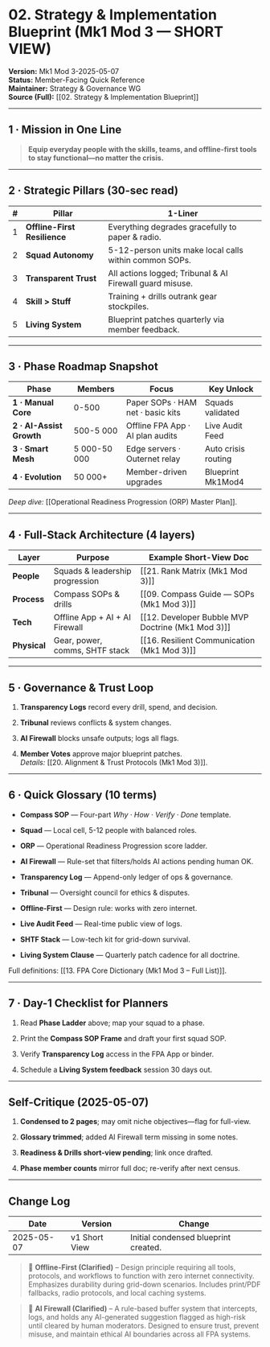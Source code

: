 # 02. Strategy & Implementation Blueprint (Mk1 Mod 3 — SHORT VIEW)

**Version:** Mk1 Mod 3-2025-05-07  
**Status:** Member-Facing Quick Reference  
**Maintainer:** Strategy & Governance WG  
**Source (Full):** [[02. Strategy & Implementation Blueprint]] 

---

## 1 · Mission in One Line

> **Equip everyday people with the skills, teams, and offline-first tools to stay functional—no matter the crisis.**

---

## 2 · Strategic Pillars (30-sec read)

|#|Pillar|1-Liner|
|---|---|---|
|1|**Offline-First Resilience**|Everything degrades gracefully to paper & radio.|
|2|**Squad Autonomy**|5-12-person units make local calls within common SOPs.|
|3|**Transparent Trust**|All actions logged; Tribunal & AI Firewall guard misuse.|
|4|**Skill > Stuff**|Training + drills outrank gear stockpiles.|
|5|**Living System**|Blueprint patches quarterly via member feedback.|

---

## 3 · Phase Roadmap Snapshot

|Phase|Members|Focus|Key Unlock|
|---|---|---|---|
|**1 · Manual Core**|0-500|Paper SOPs · HAM net · basic kits|Squads validated|
|**2 · AI-Assist Growth**|500-5 000|Offline FPA App · AI plan audits|Live Audit Feed|
|**3 · Smart Mesh**|5 000-50 000|Edge servers · Outernet relay|Auto crisis routing|
|**4 · Evolution**|50 000+|Member-driven upgrades|Blueprint Mk1Mod4|

_Deep dive:_ [[Operational Readiness Progression (ORP) Master Plan]].

---

## 4 · Full-Stack Architecture (4 layers)

|Layer|Purpose|Example Short-View Doc|
|---|---|---|
|**People**|Squads & leadership progression|[[21. Rank Matrix (Mk1 Mod 3)]]|
|**Process**|Compass SOPs & drills|[[09. Compass Guide — SOPs (Mk1 Mod 3)]]|
|**Tech**|Offline App + AI + AI Firewall|[[12. Developer Bubble MVP Doctrine (Mk1 Mod 3)]]|
|**Physical**|Gear, power, comms, SHTF stack|[[16. Resilient Communication (Mk1 Mod 3)]]|

---

## 5 · Governance & Trust Loop

1. **Transparency Logs** record every drill, spend, and decision.
    
2. **Tribunal** reviews conflicts & system changes.
    
3. **AI Firewall** blocks unsafe outputs; logs all flags.
    
4. **Member Votes** approve major blueprint patches.  
    _Details:_ [[20. Alignment & Trust Protocols (Mk1 Mod 3)]].
    

---

## 6 · Quick Glossary (10 terms)

- **Compass SOP** — Four-part _Why · How · Verify · Done_ template.
    
- **Squad** — Local cell, 5-12 people with balanced roles.
    
- **ORP** — Operational Readiness Progression score ladder.
    
- **AI Firewall** — Rule-set that filters/holds AI actions pending human OK.
    
- **Transparency Log** — Append-only ledger of ops & governance.
    
- **Tribunal** — Oversight council for ethics & disputes.
    
- **Offline-First** — Design rule: works with zero internet.
    
- **Live Audit Feed** — Real-time public view of logs.
    
- **SHTF Stack** — Low-tech kit for grid-down survival.
    
- **Living System Clause** — Quarterly patch cadence for all doctrine.
    

Full definitions: [[13. FPA Core Dictionary (Mk1 Mod 3 – Full List)]].

---

## 7 · Day-1 Checklist for Planners

1. Read **Phase Ladder** above; map your squad to a phase.
    
2. Print the **Compass SOP Frame** and draft your first squad SOP.
    
3. Verify **Transparency Log** access in the FPA App or binder.
    
4. Schedule a **Living System feedback** session 30 days out.
    

---

## Self-Critique (2025-05-07)

1. **Condensed to 2 pages**; may omit niche objectives—flag for full-view.
    
2. **Glossary trimmed**; added AI Firewall term missing in some notes.
    
3. **Readiness & Drills short-view pending**; link once drafted.
    
4. **Phase member counts** mirror full doc; re-verify after next census.
    

---

## Change Log

| Date       | Version       | Change                               |
| ---------- | ------------- | ------------------------------------ |
| 2025-05-07 | v1 Short View | Initial condensed blueprint created. |



<!-- Clarification Insert -->
> 🔁 **Offline-First (Clarified)** – Design principle requiring all tools, protocols, and workflows to function with zero internet connectivity. Emphasizes durability during grid-down scenarios. Includes print/PDF fallbacks, radio protocols, and local caching systems.

> 🔁 **AI Firewall (Clarified)** – A rule-based buffer system that intercepts, logs, and holds any AI-generated suggestion flagged as high-risk until cleared by human moderators. Designed to ensure trust, prevent misuse, and maintain ethical AI boundaries across all FPA systems.